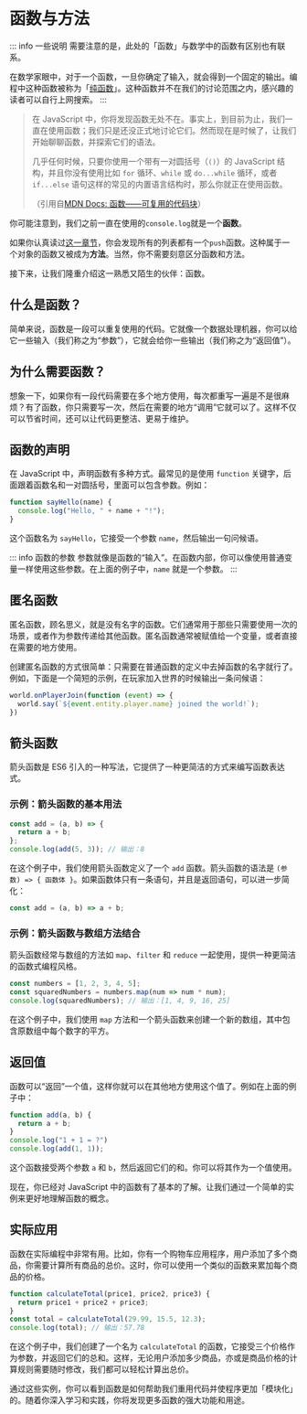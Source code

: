 # 函数与方法

::: info 一些说明
需要注意的是，此处的「函数」与数学中的函数有区别也有联系。

在数学家眼中，对于一个函数，一旦你确定了输入，就会得到一个固定的输出。编程中这种函数被称为「[纯函数](https://zhuanlan.zhihu.com/p/139659155)」。这种函数并不在我们的讨论范围之内，感兴趣的读者可以自行上网搜索。
:::

> 在 JavaScript 中，你将发现函数无处不在。事实上，到目前为止，我们一直在使用函数；我们只是还没正式地讨论它们。然而现在是时候了，让我们开始聊聊函数，并探索它们的语法。
>
> 几乎任何时候，只要你使用一个带有一对圆括号（`()`）的 JavaScript 结构，并且你没有使用比如 `for` 循环、`while` 或 `do...while` 循环，或者 `if...else` 语句这样的常见的内置语言结构时，那么你就正在使用函数。
>
> （引用自[MDN Docs: 函数——可复用的代码块](https://developer.mozilla.org/zh-CN/docs/Learn/JavaScript/Building_blocks/Functions)）

你可能注意到，我们之前一直在使用的`console.log`就是一个**函数**。

如果你认真读过[这一章节](/javascript/first-step/data-storage#列表简介)，你会发现所有的列表都有一个`push`函数。这种属于一个对象的函数又被成为**方法**。当然，你不需要刻意区分函数和方法。

接下来，让我们隆重介绍这一熟悉又陌生的伙伴：函数。

## 什么是函数？
简单来说，函数是一段可以重复使用的代码。它就像一个数据处理机器，你可以给它一些输入（我们称之为“参数”），它就会给你一些输出（我们称之为“返回值”）。

## 为什么需要函数？
想象一下，如果你有一段代码需要在多个地方使用，每次都重写一遍是不是很麻烦？有了函数，你只需要写一次，然后在需要的地方“调用”它就可以了。这样不仅可以节省时间，还可以让代码更整洁、更易于维护。

## 函数的声明
在 JavaScript 中，声明函数有多种方式。最常见的是使用 `function` 关键字，后面跟着函数名和一对圆括号，里面可以包含参数。例如：
```javascript
function sayHello(name) {
  console.log("Hello, " + name + "!");
}
```
这个函数名为 `sayHello`，它接受一个参数 `name`，然后输出一句问候语。

::: info 函数的参数
参数就像是函数的“输入”。在函数内部，你可以像使用普通变量一样使用这些参数。在上面的例子中，`name` 就是一个参数。
:::

## 匿名函数
匿名函数，顾名思义，就是没有名字的函数。它们通常用于那些只需要使用一次的场景，或者作为参数传递给其他函数。匿名函数通常被赋值给一个变量，或者直接在需要的地方使用。

创建匿名函数的方式很简单：只需要在普通函数的定义中去掉函数的名字就行了。例如，下面是一个简短的示例，在玩家加入世界的时候输出一条问候语：
```javascript
world.onPlayerJoin(function (event) => {
  world.say(`${event.entity.player.name} joined the world!`);
})
```

## 箭头函数
箭头函数是 ES6 引入的一种写法，它提供了一种更简洁的方式来编写函数表达式。

### 示例：箭头函数的基本用法
```javascript
const add = (a, b) => {
  return a + b;
};
console.log(add(5, 3)); // 输出：8
```
在这个例子中，我们使用箭头函数定义了一个 `add` 函数。箭头函数的语法是 `(参数) => { 函数体 }`。如果函数体只有一条语句，并且是返回语句，可以进一步简化：
```javascript
const add = (a, b) => a + b;
```

### 示例：箭头函数与数组方法结合
箭头函数经常与数组的方法如 `map`、`filter` 和 `reduce` 一起使用，提供一种更简洁的函数式编程风格。
```javascript
const numbers = [1, 2, 3, 4, 5];
const squaredNumbers = numbers.map(num => num * num);
console.log(squaredNumbers); // 输出：[1, 4, 9, 16, 25]
```
在这个例子中，我们使用 `map` 方法和一个箭头函数来创建一个新的数组，其中包含原数组中每个数字的平方。


## 返回值
函数可以“返回”一个值，这样你就可以在其他地方使用这个值了。例如在上面的例子中：
```javascript
function add(a, b) {
  return a + b;
}
console.log("1 + 1 = ?")
console.log(add(1, 1));
```
这个函数接受两个参数 `a` 和 `b`，然后返回它们的和。你可以将其作为一个值使用。

现在，你已经对 JavaScript 中的函数有了基本的了解。让我们通过一个简单的实例来更好地理解函数的概念。

## 实际应用
函数在实际编程中非常有用。比如，你有一个购物车应用程序，用户添加了多个商品，你需要计算所有商品的总价。这时，你可以使用一个类似的函数来累加每个商品的价格。
```javascript
function calculateTotal(price1, price2, price3) {
  return price1 + price2 + price3;
}
const total = calculateTotal(29.99, 15.5, 12.3);
console.log(total); // 输出：57.78
```
在这个例子中，我们创建了一个名为 `calculateTotal` 的函数，它接受三个价格作为参数，并返回它们的总和。这样，无论用户添加多少商品，亦或是商品价格的计算规则需要随时修改，我们都可以轻松计算出总价。

通过这些实例，你可以看到函数是如何帮助我们重用代码并使程序更加「模块化」的。随着你深入学习和实践，你将发现更多函数的强大功能和用途。
